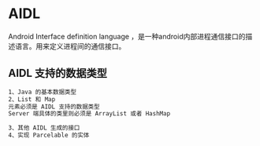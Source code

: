 # AIDL
Android Interface definition language ，是一种android内部进程通信接口的描述语言。用来定义进程间的通信接口。

##  AIDL 支持的数据类型
```xml
1、Java 的基本数据类型
2、List 和 Map
元素必须是 AIDL 支持的数据类型
Server 端具体的类里则必须是 ArrayList 或者 HashMap

3、其他 AIDL 生成的接口
4、实现 Parcelable 的实体
```
